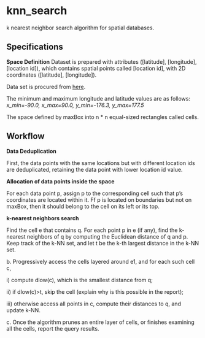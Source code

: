 # knn_search
k nearest neighbor search algorithm for spatial databases.

## Specifications
**Space Definition**
Dataset is prepared with attributes ([latitude], [longitude], [location id]), which contains spatial
points called [location id], with 2D coordinates ([latitude], [longitude]).

Data set is procured from [here](http://snap.stanford.edu/data/loc-gowalla.html).

The minimum and maximum longitude and latitude values are as follows:
*x_min=-90.0, x_max=90.0, y_min=-176.3, y_max=177.5*

The space defined by maxBox into n * n equal-sized rectangles called cells.

## Workflow
**Data Deduplication**

First, the data points with the same locations but with different location ids are deduplicated, retaining
the data point with lower location id value.

**Allocation of data points inside the space**

For each data point p, assign p to the corresponding cell such that p’s coordinates are located within it.
Ff p is located on boundaries but not on maxBox, then it should belong to the cell on its left or its top. 

**k-nearest neighbors search**

Find the cell e that contains q. For each point p in e (if any), find the k-nearest neighbors of q by
computing the Euclidean distance of q and p. Keep track of the k-NN set, and let t be the k-th largest
distance in the k-NN set.

b. Progressively access the cells layered around e1, and for each such cell c,

i) compute dlow(c), which is the smallest distance from q;

ii) if dlow(c)>t, skip the cell (explain why is this possible in the report);

iii) otherwise access all points in c, compute their distances to q, and update k-NN.


c. Once the algorithm prunes an entire layer of cells, or finishes examining all the cells, report the query
results.
